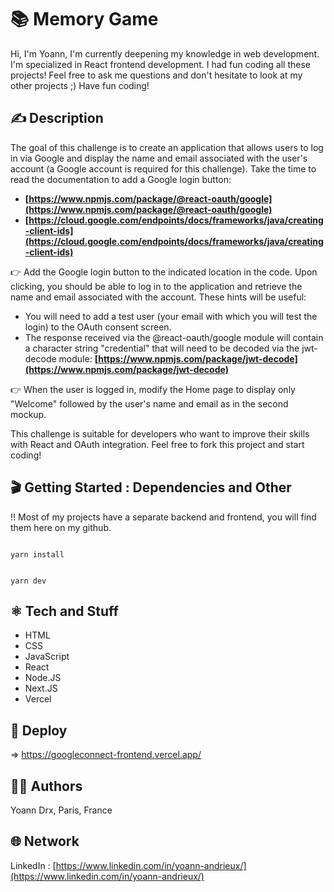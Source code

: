 #  📚 Memory Game

Hi,
I'm Yoann, I'm currently deepening my knowledge in web development. I'm specialized in React frontend development.
I had fun coding all these projects!
Feel free to ask me questions and don't hesitate to look at my other projects ;)
Have fun coding!

## ✍️ Description 

The goal of this challenge is to create an application that allows users to log in via Google and display the name and email associated with the user's account (a Google account is required for this challenge). Take the time to read the documentation to add a Google login button:

- **[https://www.npmjs.com/package/@react-oauth/google](https://www.npmjs.com/package/@react-oauth/google)**
- **[https://cloud.google.com/endpoints/docs/frameworks/java/creating-client-ids](https://cloud.google.com/endpoints/docs/frameworks/java/creating-client-ids)**

👉 Add the Google login button to the indicated location in the code. Upon clicking, you should be able to log in to the application and retrieve the name and email associated with the account. These hints will be useful:

- You will need to add a test user (your email with which you will test the login) to the OAuth consent screen.
- The response received via the @react-oauth/google module will contain a character string "credential" that will need to be decoded via the jwt-decode module: **[https://www.npmjs.com/package/jwt-decode](https://www.npmjs.com/package/jwt-decode)**

👉 When the user is logged in, modify the Home page to display only "Welcome" followed by the user's name and email as in the second mockup.

This challenge is suitable for developers who want to improve their skills with React and OAuth integration. Feel free to fork this project and start coding!

## 🎬 Getting Started : Dependencies and Other

!! Most of my projects have a separate backend and frontend, you will find them here on my github.

```

yarn install

```

```

yarn dev

```

## ⚛️ Tech and Stuff

- HTML
- CSS
- JavaScript
- React
- Node.JS
- Next.JS
- Vercel

## 🚀 Deploy

⇒ https://googleconnect-frontend.vercel.app/

## 🧑‍💻 Authors

Yoann Drx, Paris, France 

## 🌐 Network

LinkedIn : [https://www.linkedin.com/in/yoann-andrieux/](https://www.linkedin.com/in/yoann-andrieux/)